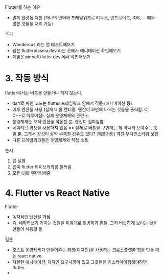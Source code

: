 Flutter를 하는 이유

- 멀티 플랫폼 지원 (하나의 언어와 프레임워크로 리눅스, 안드로이드, IOS, ... 매우 많은 것들을 처리 가능)



추가

- Wonderous 라는 앱 테스트해보기
- 웹은 flutterplasma.dev 라는 곳에서 애니매이션 확인해보기
- 게임은 pinball.flutter.dev 에서 확인해보기



# 3. 작동 방식

flutter에서는 버튼을 만들거나 하지 않는다.

- dart로 짜인 코드는 flutter 프레임워크 안에서 작동 (애니메이션 등)
- 이후 엔진을 사용 (실제 UI를 렌더링. 엔진이 화면에 나오는 것들을 출력함. C, C++로 이루어짐). 실제 운영체제와 관련 x. 
- 운영체제는 오직 엔진을 작동할 뿐. 엔진이 컴파일함
- 네이티브 위젯을 사용하지 않음 => 실제로 버튼을 구현하는 게 아니라 보여주는 것일 뿐. 그래서 감성이 살짝 부족한 경우도 있다? (애플처럼) 약간 부자연스러워 보임
- 다른 프레임워크들은 운영체제와 직접 소통.



순서

1. 앱 실행
2. 앱이 flutter 라이브러리를 불러옴
3. 모든 UI를 렌더링해줌



# 4. Flutter vs React Native



Flutter

- 독자적인 엔진을 가짐
- 즉, 네이티브가 가지는 것들을 마음대로 활용하기 힘듦. 그저 비슷하게 보이는 것을 만들어 사용할 뿐.



결론

- 호스트 운영체제가 만들어주는 위젯(디자인)을 사용하는 크로스플랫폼 앱을 만들 때는 react native
- 자잘한 애니매이션, 디자인 요구사항이 있고 그것들을 커스터마이징해야하면 flutter
- 
